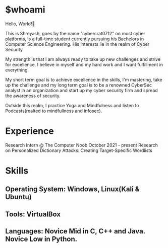 # $whoami
Hello, World!👋 

This is Shreyash, goes by the name "cybercrat0712" on most cyber platforms, is a full-time student currently pursuing his Bachelors in Computer Science Engineering. His interests lie in the realm of Cyber Security.

My strength is that I am always ready to take up new challenges and strive for excellence.
I believe in myself and my hard work and I want fulfillment in everything.

My short term goal is to achieve excellence in the skills, I'm mastering, take up the challenge and my long term goal is to be a renowned CyberSec analyst in an organization and start up my cyber security firm and spread the awareness of security.

Outside this realm, I practice Yoga and Mindfulness and listen to Podcasts(realted to mindfullness and infosec).

# Experience
Research Intern @ The Computer Noob
October 2021 - present
Research on Personalized Dictionary Attacks: Creating Target-Specific Wordlists

# Skills
## Operating System: Windows, Linux(Kali & Ubuntu)
## Tools: VirtualBox
## Languages: Novice Mid in C, C++ and Java. Novice Low in Python.
